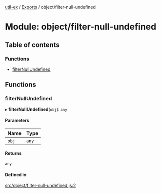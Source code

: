 [util-ex](../README.md) / [Exports](../modules.md) / object/filter-null-undefined

# Module: object/filter-null-undefined

## Table of contents

### Functions

- [filterNullUndefined](object_filter_null_undefined.md#filternullundefined)

## Functions

### filterNullUndefined

▸ **filterNullUndefined**(`obj`): `any`

#### Parameters

| Name | Type |
| :------ | :------ |
| `obj` | `any` |

#### Returns

`any`

#### Defined in

[src/object/filter-null-undefined.js:2](https://github.com/snowyu/util-ex.js/blob/efca373/src/object/filter-null-undefined.js#L2)
